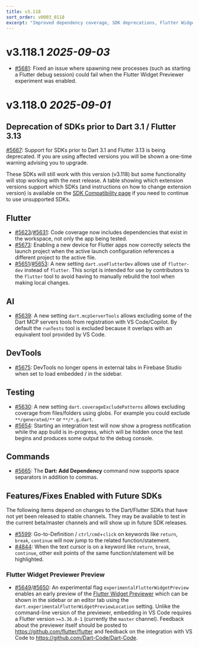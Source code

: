 ```yaml
---
title: v3.118
sort_order: v0003_0118
excerpt: "Improved dependency coverage, SDK deprecations, Flutter Widget Preview preview, ..."
---
```


# v3.118.1 _2025-09-03_

- [#5681](https://github.com/Dart-Code/Dart-Code/issues/5681): Fixed an issue where spawning new processes (such as starting a Flutter debug session) could fail when the Flutter Widget Previewer experiment was enabled.

# v3.118.0 _2025-09-01_

## Deprecation of SDKs prior to Dart 3.1 / Flutter 3.13

[#5667](https://github.com/Dart-Code/Dart-Code/issues/5667): Support for SDKs prior to Dart 3.1 and Flutter 3.13 is being deprecated. If you are using affected versions you will be shown a one-time warning advising you to upgrade.

These SDKs will still work with this version (v3.118) but some functionality will stop working with the next release. A table showing which extension versions support which SDKs (and instructions on how to change extension version) is available on the [SDK Compatibility page](/sdk-version-compatibility/) if you need to continue to use unsupported SDKs.

## Flutter

- [#5623](https://github.com/Dart-Code/Dart-Code/issues/5623)/[#5631](https://github.com/Dart-Code/Dart-Code/issues/5631): Code coverage now includes dependencies that exist in the workspace, not only the app being tested.
- [#5673](https://github.com/Dart-Code/Dart-Code/issues/5673): Enabling a new device for Flutter apps now correctly selects the launch project when the active launch configuration references a different project to the active file.
- [#5651](https://github.com/Dart-Code/Dart-Code/issues/5651)/[#5653](https://github.com/Dart-Code/Dart-Code/issues/5653): A new setting `dart.useFlutterDev` allows use of `flutter-dev` instead of `flutter`. This script is intended for use by contributors to the `flutter` tool to avoid having to manually rebuild the tool when making local changes.

## AI

- [#5639](https://github.com/Dart-Code/Dart-Code/issues/5639): A new setting `dart.mcpServerTools` allows excluding some of the Dart MCP servers tools from registration with VS Code/Copilot. By default the `runTests` tool is excluded because it overlaps with an equivalent tool provided by VS Code.

## DevTools

- [#5675](https://github.com/Dart-Code/Dart-Code/issues/5675): DevTools no longer opens in external tabs in Firebase Studio when set to load embedded / in the sidebar.

## Testing

- [#5630](https://github.com/Dart-Code/Dart-Code/issues/5630): A new setting `dart.coverageExcludePatterns` allows excluding coverage from files/folders using globs. For example you could exclude `**/generated/**` or  `**/*.g.dart`.
- [#5654](https://github.com/Dart-Code/Dart-Code/issues/5654): Starting an integration test will now show a progress notification while the app build is in-progress, which will be hidden once the test begins and produces some output to the debug console.

## Commands

- [#5665](https://github.com/Dart-Code/Dart-Code/issues/5665): The **Dart: Add Dependency** command now supports space separators in addition to commas.


## Features/Fixes Enabled with Future SDKs

The following items depend on changes to the Dart/Flutter SDKs that have not yet been released to stable channels. They may be available to test in the current beta/master channels and will show up in future SDK releases.

- [#5599](https://github.com/Dart-Code/Dart-Code/issues/5599): Go-to-Definition / `ctrl/cmd`+`click` on keywords like `return`, `break`, `continue` will now jump to the related function/statement.
- [#4844](https://github.com/Dart-Code/Dart-Code/issues/4844): When the text cursor is on a keyword like `return`, `break`, `continue`, other exit points of the same function/statement will be highlighted.


### Flutter Widget Previewer Preview

- [#5649](https://github.com/Dart-Code/Dart-Code/issues/5649)/[#5650](https://github.com/Dart-Code/Dart-Code/issues/5650): An experimental flag `experimentalFlutterWidgetPreview` enables an early preview of the [Flutter Widget Previewer](https://docs.flutter.dev/tools/widget-previewer) which can be shown in the sidebar or an editor tab using the `dart.experimentalFlutterWidgetPreviewLocation` setting. Unlike the command-line version of the previewer, embedding in VS Code requires a Flutter version `>=3.36.0-1` (currently the `master` channel). Feedback about the previewer itself should be posted to https://github.com/flutter/flutter and feedback on the integration with VS Code to https://github.com/Dart-Code/Dart-Code.

